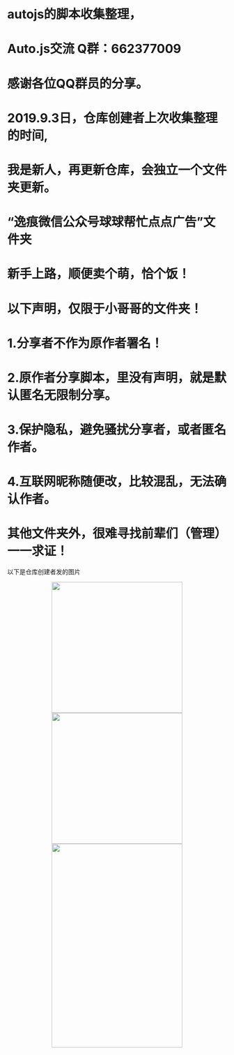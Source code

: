# autojs的脚本收集整理，
# Auto.js交流 Q群：662377009
# 感谢各位QQ群员的分享。
# 2019.9.3日，仓库创建者上次收集整理的时间,

# 我是新人，再更新仓库，会独立一个文件夹更新。
# “逸痕微信公众号球球帮忙点点广告”文件夹
# 新手上路，顺便卖个萌，恰个饭！

# 以下声明，仅限于小哥哥的文件夹！
# 1.分享者不作为原作者署名！
# 2.原作者分享脚本，里没有声明，就是默认匿名无限制分享。
# 3.保护隐私，避免骚扰分享者，或者匿名作者。
# 4.互联网昵称随便改，比较混乱，无法确认作者。
# 其他文件夹外，很难寻找前辈们（管理）一一求证！

以下是仓库创建者发的图片
<div align=center>
<img width="300" height="300" src="https://raw.githubusercontent.com/snailuncle/autojsDemo/master/111111111%E6%9F%B4%E6%88%BF/yeah.png"/>
<img width="300" height="300" src="https://raw.githubusercontent.com/snailuncle/autojsDemo/master/111111111%E6%9F%B4%E6%88%BF/%E5%BE%AE%E4%BF%A1%E8%B5%9E%E8%B5%8F%E7%A0%81.png"/>
<img width="300" height="467" src="https://raw.githubusercontent.com/snailuncle/autojsDemo/master/111111111%E6%9F%B4%E6%88%BF/%E6%94%AF%E4%BB%98%E5%AE%9D%E6%94%B6%E6%AC%BE%E7%A0%81.jpg"/>
</div>
